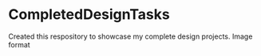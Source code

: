 # CompletedDesignTasks
Created this respository to showcase my complete design projects. Image format
